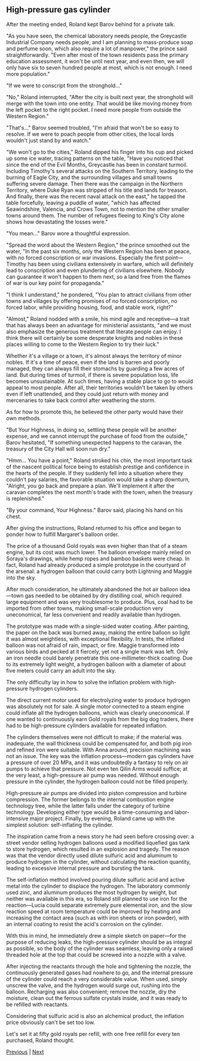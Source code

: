 ## High-pressure gas cylinder
After the meeting ended, Roland kept Barov behind for a private talk.



"As you have seen, the chemical laboratory needs people, the Greycastle Industrial Company needs people, and I am planning to mass-produce soap and perfume soon, which also require a lot of manpower," the prince said straightforwardly. "Even after most of the town residents pass the primary education assessment, it won't be until next year, and even then, we will only have six to seven hundred people at most, which is not enough. I need more population."



"If we were to conscript from the stronghold..."



"No," Roland interrupted, "After the city is built next year, the stronghold will merge with the town into one entity. That would be like moving money from the left pocket to the right pocket. I need more people from outside the Western Region."



"That's..." Barov seemed troubled, "I'm afraid that won't be so easy to resolve. If we were to poach people from other cities, the local lords wouldn't just stand by and watch."



"We won't go to the cities," Roland dipped his finger into his cup and picked up some ice water, tracing patterns on the table, "Have you noticed that since the end of the Evil Months, Greycastle has been in constant turmoil. Including Timothy's several attacks on the Southern Territory, leading to the burning of Eagle City, and the surrounding villages and small towns suffering severe damage. Then there was the campaign in the Northern Territory, where Duke Ryan was stripped of his title and lands for treason. And finally, there was the recent naval attack on the east," he tapped the table forcefully, leaving a puddle of water, "which has affected Seawindshire, Valencia, and Crows Town, not to mention the other smaller towns around them. The number of refugees fleeing to King's City alone shows how devastating the losses were."



"You mean..." Barov wore a thoughtful expression.



"Spread the word about the Western Region," the prince smoothed out the water, "In the past six months, only the Western Region has been at peace, with no forced conscription or war invasions. Especially the first point—Timothy has been using civilians extensively in warfare, which will definitely lead to conscription and even plundering of civilians elsewhere. Nobody can guarantee it won't happen to them next, so a land free from the flames of war is our key point for propaganda."



"I think I understand," he pondered, "You plan to attract civilians from other towns and villages by offering promises of no forced conscription, no forced labor, while providing housing, food, and stable work, right?"



"Almost," Roland nodded with a smile, his mind agile and receptive—a trait that has always been an advantage for ministerial assistants, "and we must also emphasize the generous treatment that literate people can enjoy. I think there will certainly be some desperate knights and nobles in these places willing to come to the Western Region to try their luck."



Whether it's a village or a town, it's almost always the territory of minor nobles. If it's a time of peace, even if the land is barren and poorly managed, they can always fill their stomachs by guarding a few acres of land. But during times of turmoil, if there is severe population loss, life becomes unsustainable. At such times, having a stable place to go to would appeal to most people. After all, their territories wouldn't be taken by others even if left unattended, and they could just return with money and mercenaries to take back control after weathering the storm.



As for how to promote this, he believed the other party would have their own methods.



"But Your Highness, in doing so, settling these people will be another expense, and we cannot interrupt the purchase of food from the outside," Barov hesitated, "If something unexpected happens to the caravan, the treasury of the City Hall will soon run dry."



"Hmm... You have a point," Roland stroked his chin, the most important task of the nascent political force being to establish prestige and confidence in the hearts of the people. If they suddenly fell into a situation where they couldn't pay salaries, the favorable situation would take a sharp downturn, "Alright, you go back and prepare a plan. We'll implement it after the caravan completes the next month's trade with the town, when the treasury is replenished."



"By your command, Your Highness." Barov said, placing his hand on his chest.



After giving the instructions, Roland returned to his office and began to ponder how to fulfill Margaret's balloon order.



The price of a thousand Gold royals was even higher than that of a steam engine, but its cost was much lower. The balloon envelope mainly relied on Soraya's drawings, while hemp ropes and bamboo baskets were cheap. In fact, Roland had already produced a simple prototype in the courtyard of the arsenal: a hydrogen balloon that could carry both Lightning and Maggie into the sky.



After much consideration, he ultimately abandoned the hot air balloon idea—town gas needed to be obtained by dry distilling coal, which required large equipment and was very troublesome to produce. Plus, coal had to be imported from other towns, making small-scale production very uneconomical, far less convenient and readily available than hydrogen.



The prototype was made with a single-sided water coating. After painting, the paper on the back was burned away, making the entire balloon so light it was almost weightless, with exceptional flexibility. In tests, the inflated balloon was not afraid of rain, impact, or fire. Maggie transformed into various birds and pecked at it fiercely, yet not a single mark was left. Only an iron needle could barely penetrate this one-millimeter-thick coating. Due to its extremely light weight, a hydrogen balloon with a diameter of about five meters could carry an adult into the sky.



The only difficulty lay in how to solve the inflation problem with high-pressure hydrogen cylinders.



The direct current motor used for electrolyzing water to produce hydrogen was absolutely not for sale. A single motor connected to a steam engine could inflate all the hydrogen balloons, which was clearly uneconomical. If one wanted to continuously earn Gold royals from the big dog traders, there had to be high-pressure cylinders available for repeated inflation.



The cylinders themselves were not difficult to make; if the material was inadequate, the wall thickness could be compensated for, and both pig iron and refined iron were suitable. With Anna around, precision machining was not an issue. The key was the inflation process—modern gas cylinders have a pressure of over 20 MPa, and it was undoubtedly a fantasy to rely on air pumps to achieve that pressure. Not even ten Qilin Arms would suffice; at the very least, a high-pressure air pump was needed. Without enough pressure in the cylinder, the hydrogen balloon could not be filled properly.



High-pressure air pumps are divided into piston compression and turbine compression. The former belongs to the internal combustion engine technology tree, while the latter falls under the category of turbine technology. Developing either type would be a time-consuming and labor-intensive major project. Finally, by evening, Roland came up with the simplest solution: self-inflating the cylinder.



The inspiration came from a news story he had seen before crossing over: a street vendor selling hydrogen balloons used a modified liquefied gas tank to store hydrogen, which resulted in an explosion and tragedy. The reason was that the vendor directly used dilute sulfuric acid and aluminum to produce hydrogen in the cylinder, without calculating the reaction quantity, leading to excessive internal pressure and bursting the tank.



The self-inflation method involved pouring dilute sulfuric acid and active metal into the cylinder to displace the hydrogen. The laboratory commonly used zinc, and aluminum produces the most hydrogen by weight, but neither was available in this era, so Roland still planned to use iron for the reaction—Lucia could separate extremely pure elemental iron, and the slow reaction speed at room temperature could be improved by heating and increasing the contact area (such as with iron sheets or iron powder), with an internal coating to resist the acid's corrosion on the cylinder.



With this in mind, he immediately drew a simple sketch on paper—for the purpose of reducing leaks, the high-pressure cylinder should be as integral as possible, so the body of the cylinder was seamless, leaving only a raised threaded hole at the top that could be screwed into a nozzle with a valve.



After injecting the reactants through the hole and tightening the nozzle, the continuously generated gases had nowhere to go, and the internal pressure of the cylinder could reach a very considerable value. When used, simply unscrew the valve, and the hydrogen would surge out, rushing into the balloon. Recharging was also convenient; remove the nozzle, dry the moisture, clean out the ferrous sulfate crystals inside, and it was ready to be refilled with reactants.



Considering that sulfuric acid is also an alchemical product, the inflation price obviously can't be set too low.

Let's set it at fifty gold royals per refill, with one free refill for every ten purchased, Roland thought.





[Previous](CH0269.md) | [Next](CH0271.md)
